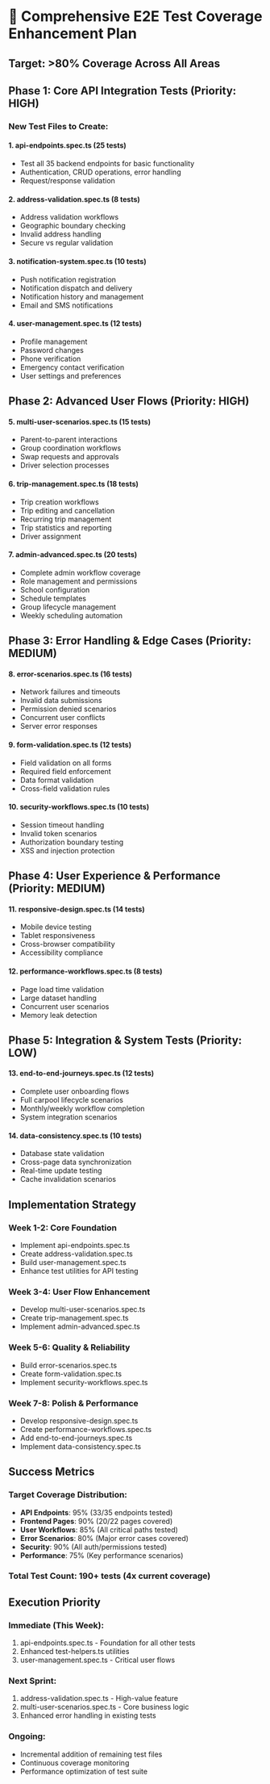 # 🎯 Comprehensive E2E Test Coverage Enhancement Plan

## Target: >80% Coverage Across All Areas

## Phase 1: Core API Integration Tests (Priority: HIGH)

### New Test Files to Create:

#### 1. **api-endpoints.spec.ts** (25 tests)

- Test all 35 backend endpoints for basic functionality
- Authentication, CRUD operations, error handling
- Request/response validation

#### 2. **address-validation.spec.ts** (8 tests)

- Address validation workflows
- Geographic boundary checking
- Invalid address handling
- Secure vs regular validation

#### 3. **notification-system.spec.ts** (10 tests)

- Push notification registration
- Notification dispatch and delivery
- Notification history and management
- Email and SMS notifications

#### 4. **user-management.spec.ts** (12 tests)

- Profile management
- Password changes
- Phone verification
- Emergency contact verification
- User settings and preferences

## Phase 2: Advanced User Flows (Priority: HIGH)

#### 5. **multi-user-scenarios.spec.ts** (15 tests)

- Parent-to-parent interactions
- Group coordination workflows
- Swap requests and approvals
- Driver selection processes

#### 6. **trip-management.spec.ts** (18 tests)

- Trip creation workflows
- Trip editing and cancellation
- Recurring trip management
- Trip statistics and reporting
- Driver assignment

#### 7. **admin-advanced.spec.ts** (20 tests)

- Complete admin workflow coverage
- Role management and permissions
- School configuration
- Schedule templates
- Group lifecycle management
- Weekly scheduling automation

## Phase 3: Error Handling & Edge Cases (Priority: MEDIUM)

#### 8. **error-scenarios.spec.ts** (16 tests)

- Network failures and timeouts
- Invalid data submissions
- Permission denied scenarios
- Concurrent user conflicts
- Server error responses

#### 9. **form-validation.spec.ts** (12 tests)

- Field validation on all forms
- Required field enforcement
- Data format validation
- Cross-field validation rules

#### 10. **security-workflows.spec.ts** (10 tests)

- Session timeout handling
- Invalid token scenarios
- Authorization boundary testing
- XSS and injection protection

## Phase 4: User Experience & Performance (Priority: MEDIUM)

#### 11. **responsive-design.spec.ts** (14 tests)

- Mobile device testing
- Tablet responsiveness
- Cross-browser compatibility
- Accessibility compliance

#### 12. **performance-workflows.spec.ts** (8 tests)

- Page load time validation
- Large dataset handling
- Concurrent user scenarios
- Memory leak detection

## Phase 5: Integration & System Tests (Priority: LOW)

#### 13. **end-to-end-journeys.spec.ts** (12 tests)

- Complete user onboarding flows
- Full carpool lifecycle scenarios
- Monthly/weekly workflow completion
- System integration scenarios

#### 14. **data-consistency.spec.ts** (10 tests)

- Database state validation
- Cross-page data synchronization
- Real-time update testing
- Cache invalidation scenarios

## Implementation Strategy

### Week 1-2: Core Foundation

- Implement api-endpoints.spec.ts
- Create address-validation.spec.ts
- Build user-management.spec.ts
- Enhance test utilities for API testing

### Week 3-4: User Flow Enhancement

- Develop multi-user-scenarios.spec.ts
- Create trip-management.spec.ts
- Implement admin-advanced.spec.ts

### Week 5-6: Quality & Reliability

- Build error-scenarios.spec.ts
- Create form-validation.spec.ts
- Implement security-workflows.spec.ts

### Week 7-8: Polish & Performance

- Develop responsive-design.spec.ts
- Create performance-workflows.spec.ts
- Add end-to-end-journeys.spec.ts
- Implement data-consistency.spec.ts

## Success Metrics

### Target Coverage Distribution:

- **API Endpoints**: 95% (33/35 endpoints tested)
- **Frontend Pages**: 90% (20/22 pages covered)
- **User Workflows**: 85% (All critical paths tested)
- **Error Scenarios**: 80% (Major error cases covered)
- **Security**: 90% (All auth/permissions tested)
- **Performance**: 75% (Key performance scenarios)

### Total Test Count: 190+ tests (4x current coverage)

## Execution Priority

### Immediate (This Week):

1. api-endpoints.spec.ts - Foundation for all other tests
2. Enhanced test-helpers.ts utilities
3. user-management.spec.ts - Critical user flows

### Next Sprint:

1. address-validation.spec.ts - High-value feature
2. multi-user-scenarios.spec.ts - Core business logic
3. Enhanced error handling in existing tests

### Ongoing:

- Incremental addition of remaining test files
- Continuous coverage monitoring
- Performance optimization of test suite
